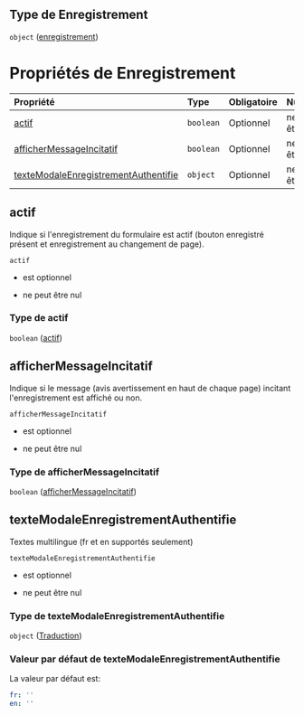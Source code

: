 ## Type de Enregistrement

`object` ([enregistrement](frw-definitions-enregistrement.md))

# Propriétés de Enregistrement

| Propriété                                                                     | Type      | Obligatoire | Nullable         | Défini par                                                                                                                                                                 |
| :---------------------------------------------------------------------------- | :-------- | :---------- | :--------------- | :------------------------------------------------------------------------------------------------------------------------------------------------------------------------- |
| [actif](#actif)                                                               | `boolean` | Optionnel   | ne peut être nul | [Fichier formulaire](frw-definitions-enregistrement-properties-actif.md "schemas/form#/definitions/Enregistrement/properties/actif")                                       |
| [afficherMessageIncitatif](#affichermessageincitatif)                         | `boolean` | Optionnel   | ne peut être nul | [Fichier formulaire](frw-definitions-enregistrement-properties-affichermessageincitatif.md "schemas/form#/definitions/Enregistrement/properties/afficherMessageIncitatif") |
| [texteModaleEnregistrementAuthentifie](#textemodaleenregistrementauthentifie) | `object`  | Optionnel   | ne peut être nul | [Fichier formulaire](frw-definitions-traduction.md "schemas/form#/definitions/Enregistrement/properties/texteModaleEnregistrementAuthentifie")                             |

## actif

Indique si l'enregistrement du formulaire est actif (bouton enregistré présent et enregistrement au changement de page).

`actif`

*   est optionnel

*   ne peut être nul

### Type de actif

`boolean` ([actif](frw-definitions-enregistrement-properties-actif.md))

## afficherMessageIncitatif

Indique si le message (avis avertissement en haut de chaque page) incitant l'enregistrement est affiché ou non.

`afficherMessageIncitatif`

*   est optionnel

*   ne peut être nul

### Type de afficherMessageIncitatif

`boolean` ([afficherMessageIncitatif](frw-definitions-enregistrement-properties-affichermessageincitatif.md))

## texteModaleEnregistrementAuthentifie

Textes multilingue (fr et en supportés seulement)

`texteModaleEnregistrementAuthentifie`

*   est optionnel

*   ne peut être nul

### Type de texteModaleEnregistrementAuthentifie

`object` ([Traduction](frw-definitions-traduction.md))

### Valeur par défaut de texteModaleEnregistrementAuthentifie

La valeur par défaut est:

```yaml
fr: ''
en: ''

```
